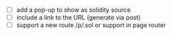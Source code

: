 - [ ] add a pop-up to show as solidity source
- [ ] include a link to the URL (generate via post) 
- [ ] support a new route /p/<CID>.sol or support in page router
